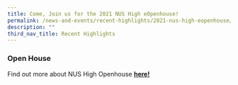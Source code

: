 ```yaml
---
title: Come, Join us for the 2021 NUS High eOpenhouse!
permalink: /news-and-events/recent-highlights/2021-nus-high-eopenhouse/
description: ""
third_nav_title: Recent Highlights
---
```

### **Open House**
Find out more about NUS High Openhouse **[here!](https://staging.d1bl70m167uzkq.amplifyapp.com/admissions/open-house/)**